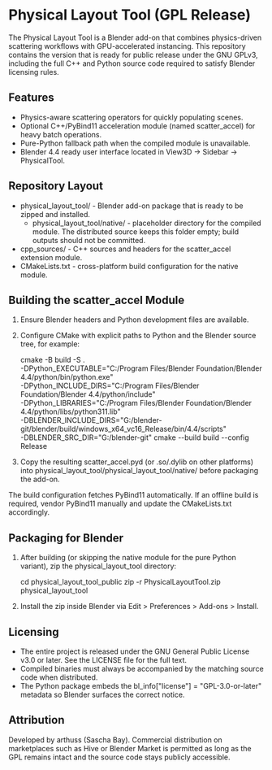 # Physical Layout Tool (GPL Release)

The Physical Layout Tool is a Blender add-on that combines physics-driven scattering workflows with GPU-accelerated instancing. This repository contains the version that is ready for public release under the GNU GPLv3, including the full C++ and Python source code required to satisfy Blender licensing rules.

## Features
- Physics-aware scattering operators for quickly populating scenes.
- Optional C++/PyBind11 acceleration module (named scatter_accel) for heavy batch operations.
- Pure-Python fallback path when the compiled module is unavailable.
- Blender 4.4 ready user interface located in View3D -> Sidebar -> PhysicalTool.

## Repository Layout
- physical_layout_tool/ - Blender add-on package that is ready to be zipped and installed.
  - physical_layout_tool/native/ - placeholder directory for the compiled module. The distributed source keeps this folder empty; build outputs should not be committed.
- cpp_sources/ - C++ sources and headers for the scatter_accel extension module.
- CMakeLists.txt - cross-platform build configuration for the native module.

## Building the scatter_accel Module
1. Ensure Blender headers and Python development files are available.
2. Configure CMake with explicit paths to Python and the Blender source tree, for example:

   cmake -B build -S . \
     -DPython_EXECUTABLE="C:/Program Files/Blender Foundation/Blender 4.4/python/bin/python.exe" \
     -DPython_INCLUDE_DIRS="C:/Program Files/Blender Foundation/Blender 4.4/python/include" \
     -DPython_LIBRARIES="C:/Program Files/Blender Foundation/Blender 4.4/python/libs/python311.lib" \
     -DBLENDER_INCLUDE_DIRS="G:/blender-git/blender/build/windows_x64_vc16_Release/bin/4.4/scripts" \
     -DBLENDER_SRC_DIR="G:/blender-git"
   cmake --build build --config Release

3. Copy the resulting scatter_accel.pyd (or .so/.dylib on other platforms) into physical_layout_tool/physical_layout_tool/native/ before packaging the add-on.

The build configuration fetches PyBind11 automatically. If an offline build is required, vendor PyBind11 manually and update the CMakeLists.txt accordingly.

## Packaging for Blender
1. After building (or skipping the native module for the pure Python variant), zip the physical_layout_tool directory:

   cd physical_layout_tool_public
   zip -r PhysicalLayoutTool.zip physical_layout_tool

2. Install the zip inside Blender via Edit > Preferences > Add-ons > Install.

## Licensing
- The entire project is released under the GNU General Public License v3.0 or later. See the LICENSE file for the full text.
- Compiled binaries must always be accompanied by the matching source code when distributed.
- The Python package embeds the bl_info["license"] = "GPL-3.0-or-later" metadata so Blender surfaces the correct notice.

## Attribution
Developed by arthuss (Sascha Bay). Commercial distribution on marketplaces such as Hive or Blender Market is permitted as long as the GPL remains intact and the source code stays publicly accessible.

